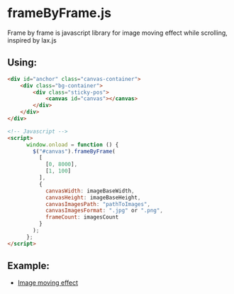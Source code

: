 # frameByFrame.js
Frame by frame is javascript library for image moving effect while scrolling, inspired by lax.js

## Using:
```html
<div id="anchor" class="canvas-container">
    <div class="bg-container">
        <div class="sticky-pos">
            <canvas id="canvas"></canvas>
        </div>
    </div>
</div>

<!-- Javascript -->
<script>
      window.onload = function () {
        $("#canvas").frameByFrame(
          [
            [0, 8000],
            [1, 100]
          ],
          {
            canvasWidth: imageBaseWidth,
            canvasHeight: imageBaseHeight,
            canvasImagesPath: "pathToImages",
            canvasImagesFormat: ".jpg" or ".png",
            frameCount: imagesCount
          }
        );
      };
</script>
```

## Example:
- [Image moving effect](https://codesandbox.io/s/musing-banzai-unhed)

